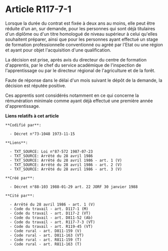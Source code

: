 # Article R117-7-1

Lorsque la durée du contrat est fixée à deux ans au moins, elle peut être réduite d'un an, sur demande, pour les personnes
qui sont déjà titulaires d'un diplôme ou d'un titre homologué de niveau supérieur à celui qu'elles souhaitent préparer, ainsi
que pour les personnes ayant effectué un stage de formation professionnelle conventionné ou agréé par l'Etat ou une région et
ayant pour objet l'acquisition d'une qualification.

La décision est prise, après avis du directeur du centre de formation d'apprentis, par le chef du service académique de
l'inspection de l'apprentissage ou par le directeur régional de l'agriculture et de la forêt.

Faute de réponse dans le délai d'un mois suivant le dépôt de la demande, la décision est réputée positive.

Ces apprentis sont considérés notamment en ce qui concerne la rémunération minimale comme ayant déjà effectué une première
année d'apprentissage.

**Liens relatifs à cet article**

	**Codifié par**:

	  - Décret n°73-1048 1973-11-15

	**Liens**:

	  - TXT_SOURCE: Loi n°87-572 1987-07-23
	  - TXT_SOURCE: Arrêté du 28 avril 1986
	  - TXT_SOURCE: Arrêté du 28 avril 1986 - art. 1 (V)
	  - TXT_SOURCE: Arrêté du 28 avril 1986 - art. 2 (V)
	  - TXT_SOURCE: Arrêté du 28 avril 1986 - art. 3 (V)

	**Créé par**:

	  - Décret n°88-103 1988-01-29 art. 22 JORF 30 janvier 1988

	**Cité par**:

	  - Arrêté du 28 avril 1986 - art. 1 (V)
	  - Code du travail - art. D117-1 (M)
	  - Code du travail - art. D117-2 (VT)
	  - Code du travail - art. D811-52 (Ab)
	  - Code du travail - art. R117-7-3 (VT)
	  - Code du travail - art. R119-45 (VT)
	  - Code rural - art. D811-159 (V)
	  - Code rural - art. D811-163 (VT)
	  - Code rural - art. R811-159 (T)
	  - Code rural - art. R811-163 (T)
